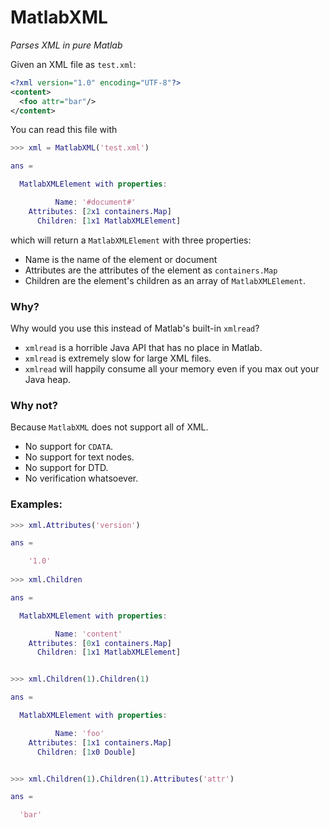 # MatlabXML

*Parses XML in pure Matlab*

Given an XML file as `test.xml`:

```xml
<?xml version="1.0" encoding="UTF-8"?>
<content>
  <foo attr="bar"/>
</content>
```

You can read this file with

```matlab
>>> xml = MatlabXML('test.xml')

ans = 

  MatlabXMLElement with properties:

          Name: '#document#'
    Attributes: [2x1 containers.Map]
      Children: [1x1 MatlabXMLElement]

```

which will return a `MatlabXMLElement` with three properties:

- Name is the name of the element or document
- Attributes are the attributes of the element as `containers.Map`
- Children are the element's children as an array of `MatlabXMLElement`.

### Why?

Why would you use this instead of Matlab's built-in `xmlread`?

- `xmlread` is a horrible Java API that has no place in Matlab.
- `xmlread` is extremely slow for large XML files.
- `xmlread` will happily consume all your memory even if you max out your Java heap.

### Why not?

Because `MatlabXML` does not support all of XML.

- No support for `CDATA`.
- No support for text nodes.
- No support for DTD.
- No verification whatsoever.

### Examples:

```matlab
>>> xml.Attributes('version')

ans = 

    '1.0'
   
>>> xml.Children

ans = 

  MatlabXMLElement with properties:

          Name: 'content'
    Attributes: [0x1 containers.Map]
      Children: [1x1 MatlabXMLElement]


>>> xml.Children(1).Children(1)

ans = 

  MatlabXMLElement with properties:

          Name: 'foo'
    Attributes: [1x1 containers.Map]
      Children: [1x0 Double]


>>> xml.Children(1).Children(1).Attributes('attr')

ans = 

  'bar'


```
